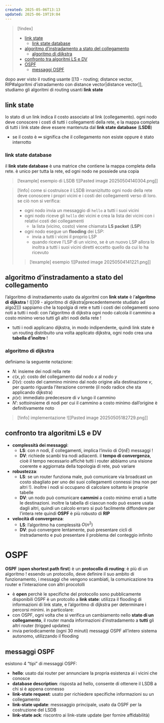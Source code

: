 ```yaml
---
created: 2025-05-06T13:13
updated: 2025-06-19T19:04
---
```

>[!index]
>- [link state](#link%20state)
>	- [link state database](#link%20state%20database)
>- [algoritmo d’instradamento a stato del collegamento](#algoritmo%20d%E2%80%99instradamento%20a%20stato%20del%20collegamento)
>	- [algoritmo di dijkstra](#algoritmo%20di%20dijkstra)
>- [confronto tra algoritmi LS e DV](#confronto%20tra%20algoritmi%20LS%20e%20DV)
>- [OSPF](#OSPF)
>	- [messaggi OSPF](#messaggi%20OSPF)

dopo aver visto il routing usante [[13 - routing; distance vector, RIP#algoritmi d’istradamento con distance vector|distance vector]], studiamo gli algoritmi di routing usanti **link state**
## link state
lo stato di un link indica il costo associato al link (collegamento). ogni nodo deve conoscere i costi di tutti i collegamenti della rete, e la mappa completa di tutti i link state deve essere mantenuta dal **link state database** (**LSDB**)
- se il costo è $\infty$ significa che il collegamento non esiste oppure è stato interrotto
### link state database
il **link state database** è una matrice che contiene la mappa completa della rete. è unico per tutta la rete, ed ogni nodo ne possiede una copia
>[!example] esempio di LSDB
![[Pasted image 20250504140304.png]]

>[!info] come si costruisce il LSDB
>innanizitutto ogni nodo della rete deve conoscere i propri vicini e i costi dei collegamenti verso di loro. se ciò non si verifica:
>- ogni nodo invia un messaggio di `hello` a tutti i suoi vicini
>- ogni nodo riceve gli `hello` dei vicini e crea la lista dei vicini con i relativi costi dei collegamenti
> 	- la lista (vicino, costo) viene chiamata **LS packet** (**LSP**)
>- ogni nodo esegue un **flooding** dei LSP: 
>	 - invia a tutti i vicini il proprio LSP
>	 - quando riceve l’LSP di un vicino, se è un nuovo LSP allora lo inoltra a tutti i suoi vicini diretti eccetto quello da cui lo ha ricevuto
>
>>[!example] esempio
>![[Pasted image 20250504141221.png]]

## algoritmo d’instradamento a stato del collegamento
l’algoritmo di instradamento usato da algoritmi con **link state** è l’**algoritmo di dijkstra** ! ([[09 - algoritmo di dijkstra|precedentemente studiato ad algo2]])
sappiamo che la topolgia di rete e tutti i costi dei collegamenti sono noti a tutti i nodi: con l’algoritmo di dijkstra ogni nodo calcola il cammino a costo minimo verso tutti gli altri nodi della rete !
- tutti i nodi applicano dijkstra, in modo indipendente, quindi link state è un routing distribuito
una volta applicato dijkstra, ogni nodo crea una **tabella d’inoltro** !
### algoritmo di dijkstra
definiamo la seguente notazione:
- $N$: insieme dei nodi rella rete
- $c(x,y)$: costo del collegamento dal nodo $x$ al nodo $y$
- $D(v)$: costo del cammino minimo dal nodo origine alla destinazione $v$, per quanto riguarda l’iterazione corrente (il nodo radice che sta applicando dijkstra)
- $p(v)$: immediato predecesore di $v$ lungo il cammino
- $N’$: sottoinsieme di nodi per cui il cammino a costo minimo dall’origine è definitivamente noto
>[!info] implementazione
![[Pasted image 20250505182729.png]]

## confronto tra algoritmi LS e DV
- **complessità dei messaggi**:
	- **LS**: con $n$ nodi, $E$ collegamenti, implica l’inviio di $O(nE)$ messaggi !
	- **DV**: richiede scambi tra nodi adiacenti. il **tempo di convergenza**, cioè il tempo necessario affichè tutti i router abbiamo una visione coerente e aggiornata della topologia di rete, può variare
- **robustezza**:
	- **LS**: se un router funziona male, può comunicare via broadcast un costo sbagliato per uno dei suoi collegamenti connessi (ma non per altri !). inoltre i nodi si occupano di calcolare soltanto le proprie tabelle
	- **DV**: un nodo può comunicare **cammini** a costo minimo errati a tutte le destinazioni. inoltre la tabella di ciascun nodo può essere usata dagli altri, quindi un calcolo erraro si può facilmente diffondere per l’intera rete
	quindi **OSPF** è più robusto di **RIP**
- **velocità di convergenza**:
	- **LS**: l’algoritmo ha complessità $O(n^2)$
	- **DV**: può convergere lentamente, può presentare cicli di instradamento e può presentare il problema del conteggio infinito
# OSPF
**OSPF** (**open shortest path first**) è un **protocollo di routing**: è più di un algoritmo ! essendo un protocollo, deve definire il suo ambito di funzionamento, i messaggi che vengono scambiati, la comunicazione tra router e l’interazione con altri procotolli
- è **open** perchè le specifiche del protocollo sono pubblicamente disponibili
OSPF è un protcollo a **link state**: utilizza il flooding di informazioni di link state, e l’algoritmo di dijkstra per determinare i percorsi minimi. in particolare:
- con OSPF, ogni volta che si verifica un cambiamento nello **stato di un collegamento**, il router manda informazioni d’instradamento a **tutti** gli altri router (trigged updates)
- invia periodicamente (ogni 30 minuti) messaggi OSPF all’intero sistema autonomo, utilizzando il flooding
## messaggi OSPF
esistono 4 “tipi” di messaggi OSPF:
- **hello**: usato dai router per annunciare la propria esistenza ai i vicini che conosce
- **database description**: risposta ad hello, consente di ottenere il LSDB a chi si è appena connesso
- **link-state request**: usato per richiedere specifiche informazioni su un collegamento
- **link-state update**: messsaggio principale, usato da OSPF per la costruzione del LSDB
- **link-state ack**: riscontro ai link-state update (per fornire affidabilità)